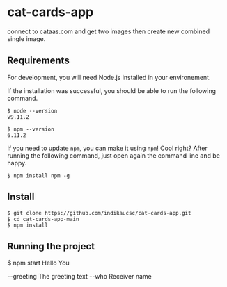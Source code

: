 # cat-cards-app
connect to cataas.com and get two images then create new combined single image.


## Requirements

For development, you will  need Node.js  installed in your environement.


If the installation was successful, you should be able to run the following command.

    $ node --version
    v9.11.2

    $ npm --version
    6.11.2

If you need to update `npm`, you can make it using `npm`! Cool right? After running the following command, just open again the command line and be happy.

    $ npm install npm -g

###


## Install

    $ git clone https://github.com/indikaucsc/cat-cards-app.git
    $ cd cat-cards-app-main
    $ npm install
    

## Running the project

   $ npm start Hello You
   
   --greeting  The greeting text
    --who       Receiver name
    
    





